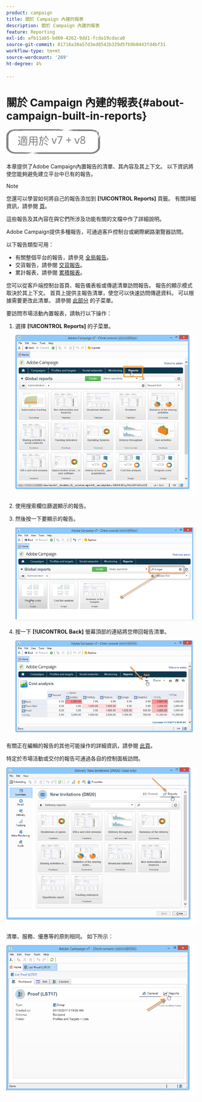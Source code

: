 ```yaml
---
product: campaign
title: 關於 Campaign 內建的報表
description: 關於 Campaign 內建的報表
feature: Reporting
exl-id: afb11ab5-bd60-4262-9dd1-fcda19cdaca0
source-git-commit: 81716a30a57d3ed8542b329d5fb9b0443fd4bf31
workflow-type: tm+mt
source-wordcount: '269'
ht-degree: 4%

---
```


# 關於 Campaign 內建的報表{#about-campaign-built-in-reports}

![](../../assets/common.svg)

本章提供了Adobe Campaign內置報告的清單、其內容及其上下文。 以下資訊將使您能夠避免建立平台中已有的報告。

>[!NOTE]
>
>您還可以學習如何將自己的報告添加到 **[!UICONTROL Reports]** 頁籤。 有關詳細資訊，請參閱 [頁](../../reporting/using/configuring-access-to-the-report.md#defining-the-filtering-options)。

這些報告及其內容在與它們所涉及功能有關的文檔中作了詳細說明。

Adobe Campaign提供多種報告，可通過客戶控制台或網際網路瀏覽器訪問。

以下報告類型可用：

* 有關整個平台的報告，請參見 [全局報告](../../reporting/using/global-reports.md)。
* 交貨報告，請參閱 [交貨報告](../../reporting/using/delivery-reports.md)。
* 累計報表，請參閱 [累積報表](../../reporting/using/cumulative-reports.md)。

您可以從客戶端控制台首頁、報告儀表板或傳遞清單訪問報告。 報告的顯示模式取決於其上下文。 首頁上提供主報告清單，使您可以快速訪問傳遞資料。 可以根據需要更改此清單。 請參閱 [此部分](../../reporting/using/about-reports-creation-in-campaign.md) 的子菜單。

要訪問市場活動內置報表，請執行以下操作：

1. 選擇 **[!UICONTROL Reports]** 的子菜單。

   ![](assets/reporting_access_from_home.png)

1. 使用搜索欄位篩選顯示的報告。

1. 然後按一下要顯示的報告。

   ![](assets/reporting_edit_a_report.png)

1. 按一下 **[!UICONTROL Back]** 螢幕頂部的連結將您帶回報告清單。

   ![](assets/reporting_back_button.png)

有關正在編輯的報告的其他可能操作的詳細資訊，請參閱 [此頁](../../reporting/using/actions-on-reports.md)。

特定於市場活動或交付的報告可通過各自的控制面板訪問。

![](assets/reporting_on_a_delivery.png)

清單、服務、優惠等的原則相同。 如下所示：

![](assets/reporting_on_an_offer.png)
